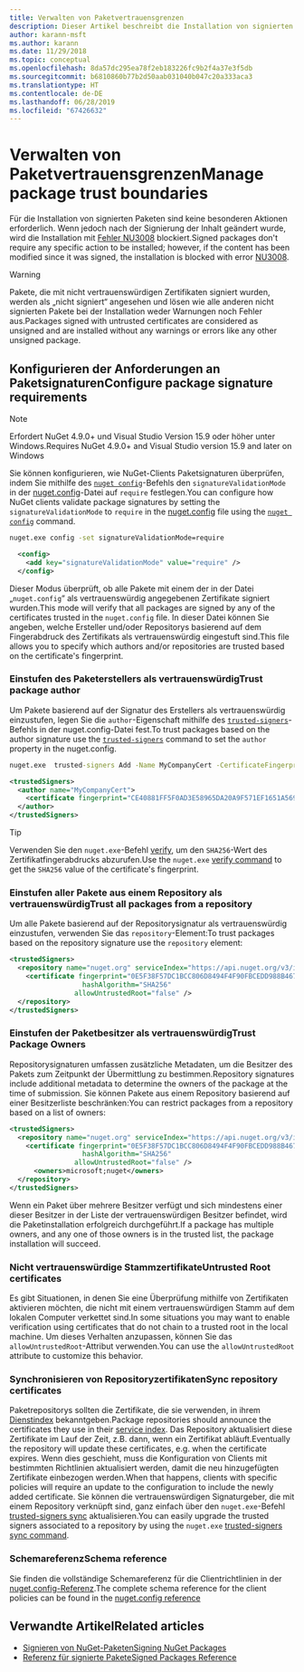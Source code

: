 ```yaml
---
title: Verwalten von Paketvertrauensgrenzen
description: Dieser Artikel beschreibt die Installation von signierten NuGet-Paketen und die Konfiguration von Vertrauenseinstellungen für die Paketsignatur.
author: karann-msft
ms.author: karann
ms.date: 11/29/2018
ms.topic: conceptual
ms.openlocfilehash: 8da57dc295ea78f2eb183226fc9b2f4a37e3f5db
ms.sourcegitcommit: b6810860b77b2d50aab031040b047c20a333aca3
ms.translationtype: HT
ms.contentlocale: de-DE
ms.lasthandoff: 06/28/2019
ms.locfileid: "67426632"
---
```

# <a name="manage-package-trust-boundaries"></a><span data-ttu-id="bebfa-103">Verwalten von Paketvertrauensgrenzen</span><span class="sxs-lookup"><span data-stu-id="bebfa-103">Manage package trust boundaries</span></span>

<span data-ttu-id="bebfa-104">Für die Installation von signierten Paketen sind keine besonderen Aktionen erforderlich. Wenn jedoch nach der Signierung der Inhalt geändert wurde, wird die Installation mit [Fehler NU3008](../reference/errors-and-warnings/NU3008.md) blockiert.</span><span class="sxs-lookup"><span data-stu-id="bebfa-104">Signed packages don't require any specific action to be installed; however, if the content has been modified since it was signed, the installation is blocked with error [NU3008](../reference/errors-and-warnings/NU3008.md).</span></span>

> [!Warning]
> <span data-ttu-id="bebfa-105">Pakete, die mit nicht vertrauenswürdigen Zertifikaten signiert wurden, werden als „nicht signiert“ angesehen und lösen wie alle anderen nicht signierten Pakete bei der Installation weder Warnungen noch Fehler aus.</span><span class="sxs-lookup"><span data-stu-id="bebfa-105">Packages signed with untrusted certificates are considered as unsigned and are installed without any warnings or errors like any other unsigned package.</span></span>

## <a name="configure-package-signature-requirements"></a><span data-ttu-id="bebfa-106">Konfigurieren der Anforderungen an Paketsignaturen</span><span class="sxs-lookup"><span data-stu-id="bebfa-106">Configure package signature requirements</span></span>

> [!Note]
> <span data-ttu-id="bebfa-107">Erfordert NuGet 4.9.0+ und Visual Studio Version 15.9 oder höher unter Windows.</span><span class="sxs-lookup"><span data-stu-id="bebfa-107">Requires NuGet 4.9.0+ and Visual Studio version 15.9 and later on Windows</span></span>

<span data-ttu-id="bebfa-108">Sie können konfigurieren, wie NuGet-Clients Paketsignaturen überprüfen, indem Sie mithilfe des [`nuget config`](../tools/cli-ref-config.md)-Befehls den `signatureValidationMode` in der [nuget.config](../reference/nuget-config-file.md)-Datei auf `require` festlegen.</span><span class="sxs-lookup"><span data-stu-id="bebfa-108">You can configure how NuGet clients validate package signatures by setting the `signatureValidationMode` to `require` in the [nuget.config](../reference/nuget-config-file.md) file using the [`nuget config`](../tools/cli-ref-config.md) command.</span></span>

```cmd
nuget.exe config -set signatureValidationMode=require
```

```xml
  <config>
    <add key="signatureValidationMode" value="require" />
  </config>
```

<span data-ttu-id="bebfa-109">Dieser Modus überprüft, ob alle Pakete mit einem der in der Datei „`nuget.config`“ als vertrauenswürdig angegebenen Zertifikate signiert wurden.</span><span class="sxs-lookup"><span data-stu-id="bebfa-109">This mode will verify that all packages are signed by any of the certificates trusted in the `nuget.config` file.</span></span> <span data-ttu-id="bebfa-110">In dieser Datei können Sie angeben, welche Ersteller und/oder Repositorys basierend auf dem Fingerabdruck des Zertifikats als vertrauenswürdig eingestuft sind.</span><span class="sxs-lookup"><span data-stu-id="bebfa-110">This file allows you to specify which authors and/or repositories are trusted based on the certificate's fingerprint.</span></span>

### <a name="trust-package-author"></a><span data-ttu-id="bebfa-111">Einstufen des Paketerstellers als vertrauenswürdig</span><span class="sxs-lookup"><span data-stu-id="bebfa-111">Trust package author</span></span>

<span data-ttu-id="bebfa-112">Um Pakete basierend auf der Signatur des Erstellers als vertrauenswürdig einzustufen, legen Sie die `author`-Eigenschaft mithilfe des [`trusted-signers`](../tools/cli-ref-trusted-signers.md)-Befehls in der nuget.config-Datei fest.</span><span class="sxs-lookup"><span data-stu-id="bebfa-112">To trust packages based on the author signature use the [`trusted-signers`](../tools/cli-ref-trusted-signers.md) command to set the `author` property in the nuget.config.</span></span>

```cmd
nuget.exe  trusted-signers Add -Name MyCompanyCert -CertificateFingerprint CE40881FF5F0AD3E58965DA20A9F571EF1651A56933748E1BF1C99E537C4E039 -FingerprintAlgorithm SHA256
```

```xml
<trustedSigners>
  <author name="MyCompanyCert">
    <certificate fingerprint="CE40881FF5F0AD3E58965DA20A9F571EF1651A56933748E1BF1C99E537C4E039" hashAlgorithm="SHA256" allowUntrustedRoot="false" />
  </author>
</trustedSigners>
```

>[!TIP]
><span data-ttu-id="bebfa-113">Verwenden Sie den `nuget.exe`-Befehl [verify](../tools/cli-ref-verify.md), um den `SHA256`-Wert des Zertifikatfingerabdrucks abzurufen.</span><span class="sxs-lookup"><span data-stu-id="bebfa-113">Use the `nuget.exe` [verify command](../tools/cli-ref-verify.md) to get the `SHA256` value of the certificate's fingerprint.</span></span>


### <a name="trust-all-packages-from-a-repository"></a><span data-ttu-id="bebfa-114">Einstufen aller Pakete aus einem Repository als vertrauenswürdig</span><span class="sxs-lookup"><span data-stu-id="bebfa-114">Trust all packages from a repository</span></span>

<span data-ttu-id="bebfa-115">Um alle Pakete basierend auf der Repositorysignatur als vertrauenswürdig einzustufen, verwenden Sie das `repository`-Element:</span><span class="sxs-lookup"><span data-stu-id="bebfa-115">To trust packages based on the repository signature use the `repository` element:</span></span>

```xml
<trustedSigners>  
  <repository name="nuget.org" serviceIndex="https://api.nuget.org/v3/index.json">
    <certificate fingerprint="0E5F38F57DC1BCC806D8494F4F90FBCEDD988B4676070...." 
                  hashAlgorithm="SHA256" 
                allowUntrustedRoot="false" />
  </repository>
</trustedSigners>
```

### <a name="trust-package-owners"></a><span data-ttu-id="bebfa-116">Einstufen der Paketbesitzer als vertrauenswürdig</span><span class="sxs-lookup"><span data-stu-id="bebfa-116">Trust Package Owners</span></span>

<span data-ttu-id="bebfa-117">Repositorysignaturen umfassen zusätzliche Metadaten, um die Besitzer des Pakets zum Zeitpunkt der Übermittlung zu bestimmen.</span><span class="sxs-lookup"><span data-stu-id="bebfa-117">Repository signatures include additional metadata to determine the owners of the package at the time of submission.</span></span> <span data-ttu-id="bebfa-118">Sie können Pakete aus einem Repository basierend auf einer Besitzerliste beschränken:</span><span class="sxs-lookup"><span data-stu-id="bebfa-118">You can restrict packages from a repository based on a list of owners:</span></span>

```xml
<trustedSigners>  
  <repository name="nuget.org" serviceIndex="https://api.nuget.org/v3/index.json">
    <certificate fingerprint="0E5F38F57DC1BCC806D8494F4F90FBCEDD988B4676070...." 
                  hashAlgorithm="SHA256" 
                allowUntrustedRoot="false" />
      <owners>microsoft;nuget</owners>
  </repository>
</trustedSigners>
```

<span data-ttu-id="bebfa-119">Wenn ein Paket über mehrere Besitzer verfügt und sich mindestens einer dieser Besitzer in der Liste der vertrauenswürdigen Besitzer befindet, wird die Paketinstallation erfolgreich durchgeführt.</span><span class="sxs-lookup"><span data-stu-id="bebfa-119">If a package has multiple owners, and any one of those owners is in the trusted list, the package installation will succeed.</span></span>

### <a name="untrusted-root-certificates"></a><span data-ttu-id="bebfa-120">Nicht vertrauenswürdige Stammzertifikate</span><span class="sxs-lookup"><span data-stu-id="bebfa-120">Untrusted Root certificates</span></span>

<span data-ttu-id="bebfa-121">Es gibt Situationen, in denen Sie eine Überprüfung mithilfe von Zertifikaten aktivieren möchten, die nicht mit einem vertrauenswürdigen Stamm auf dem lokalen Computer verkettet sind.</span><span class="sxs-lookup"><span data-stu-id="bebfa-121">In some situations you may want to enable verification using certificates that do not chain to a trusted root in the local machine.</span></span> <span data-ttu-id="bebfa-122">Um dieses Verhalten anzupassen, können Sie das `allowUntrustedRoot`-Attribut verwenden.</span><span class="sxs-lookup"><span data-stu-id="bebfa-122">You can use the `allowUntrustedRoot` attribute to customize this behavior.</span></span>

### <a name="sync-repository-certificates"></a><span data-ttu-id="bebfa-123">Synchronisieren von Repositoryzertifikaten</span><span class="sxs-lookup"><span data-stu-id="bebfa-123">Sync repository certificates</span></span>

<span data-ttu-id="bebfa-124">Paketrepositorys sollten die Zertifikate, die sie verwenden, in ihrem [Dienstindex](../api/service-index.md) bekanntgeben.</span><span class="sxs-lookup"><span data-stu-id="bebfa-124">Package repositories should announce the certificates they use in their [service index](../api/service-index.md).</span></span> <span data-ttu-id="bebfa-125">Das Repository aktualisiert diese Zertifikate im Lauf der Zeit, z.B. dann, wenn ein Zertifikat abläuft.</span><span class="sxs-lookup"><span data-stu-id="bebfa-125">Eventually the repository will update these certificates, e.g. when the certificate expires.</span></span> <span data-ttu-id="bebfa-126">Wenn dies geschieht, muss die Konfiguration von Clients mit bestimmten Richtlinien aktualisiert werden, damit die neu hinzugefügten Zertifikate einbezogen werden.</span><span class="sxs-lookup"><span data-stu-id="bebfa-126">When that happens, clients with specific policies will require an update to the configuration to include the newly added certificate.</span></span> <span data-ttu-id="bebfa-127">Sie können die vertrauenswürdigen Signaturgeber, die mit einem Repository verknüpft sind, ganz einfach über den `nuget.exe`-Befehl [trusted-signers sync](../tools/cli-ref-trusted-signers.md#nuget-trusted-signers-sync--name-) aktualisieren.</span><span class="sxs-lookup"><span data-stu-id="bebfa-127">You can easily upgrade the trusted signers associated to a repository by using the `nuget.exe` [trusted-signers sync command](../tools/cli-ref-trusted-signers.md#nuget-trusted-signers-sync--name-).</span></span>

### <a name="schema-reference"></a><span data-ttu-id="bebfa-128">Schemareferenz</span><span class="sxs-lookup"><span data-stu-id="bebfa-128">Schema reference</span></span>

<span data-ttu-id="bebfa-129">Sie finden die vollständige Schemareferenz für die Clientrichtlinien in der [nuget.config-Referenz](../reference/nuget-config-file.md#trustedsigners-section).</span><span class="sxs-lookup"><span data-stu-id="bebfa-129">The complete schema reference for the client policies can be found in the [nuget.config reference](../reference/nuget-config-file.md#trustedsigners-section)</span></span>

## <a name="related-articles"></a><span data-ttu-id="bebfa-130">Verwandte Artikel</span><span class="sxs-lookup"><span data-stu-id="bebfa-130">Related articles</span></span>

- [<span data-ttu-id="bebfa-131">Signieren von NuGet-Paketen</span><span class="sxs-lookup"><span data-stu-id="bebfa-131">Signing NuGet Packages</span></span>](../create-packages/Sign-a-Package.md)
- [<span data-ttu-id="bebfa-132">Referenz für signierte Pakete</span><span class="sxs-lookup"><span data-stu-id="bebfa-132">Signed Packages Reference</span></span>](../reference/Signed-Packages-Reference.md)

